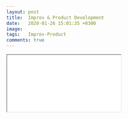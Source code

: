 ```yaml
---
layout: post
title:  Improv & Product Development
date:   2020-01-26 15:01:35 +0300
image:  
tags:   Improv-Product
comments: true
---
```

  

<iframe src=”/_data/Improv_and_product_clean2.pdf" width=”100%” height=”100%”>

